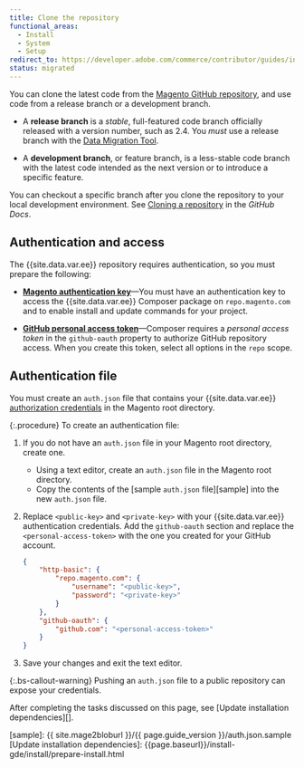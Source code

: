 ```yaml
---
title: Clone the repository
functional_areas:
  - Install
  - System
  - Setup
redirect_to: https://developer.adobe.com/commerce/contributor/guides/install/clone-repository/
status: migrated
---
```


You can clone the latest code from the [Magento GitHub repository][gh-repo], and use code from a release branch or a development branch.

-  A **release branch** is a _stable_, full-featured code branch officially released with a version number, such as 2.4. You _must_ use a release branch with the [Data Migration Tool][].

-  A **development branch**, or feature branch, is a less-stable code branch with the latest code intended as the next version or to introduce a specific feature.

You can checkout a specific branch after you clone the repository to your local development environment. See [Cloning a repository][gh-clone] in the _GitHub Docs_.

## Authentication and access

The {{site.data.var.ee}} repository requires authentication, so you must prepare the following:

-  **[Magento authentication key][]**—You must have an authentication key to access the {{site.data.var.ee}} Composer package on `repo.magento.com` and to enable install and update commands for your project.

-  **[GitHub personal access token][gh-token]**—Composer requires a _personal access token_ in the `github-oauth` property to authorize GitHub repository access. When you create this token, select all options in the `repo` scope.

## Authentication file

You must create an `auth.json` file that contains your {{site.data.var.ee}} [authorization credentials][] in the Magento root directory.

{:.procedure}
To create an authentication file:

1. If you do not have an `auth.json` file in your Magento root directory, create one.

   -  Using a text editor, create an `auth.json` file in the Magento root directory.
   -  Copy the contents of the [sample `auth.json` file][sample] into the new `auth.json` file.

1. Replace `<public-key>` and `<private-key>` with your {{site.data.var.ee}} authentication credentials. Add the `github-oauth` section and replace the `<personal-access-token>` with the one you created for your GitHub account.

   ```json
   {
       "http-basic": {
           "repo.magento.com": {
               "username": "<public-key>",
               "password": "<private-key>"
           }
       },
       "github-oauth": {
           "github.com": "<personal-access-token>"
       }
   }
   ```

1. Save your changes and exit the text editor.

{:.bs-callout-warning}
Pushing an `auth.json` file to a public repository can expose your credentials.

After completing the tasks discussed on this page, see [Update installation dependencies][].

<!-- LINK DEFINITIONS -->
[authorization credentials]: {{page.baseurl}}/install-gde/prereq/connect-auth.html
[Data Migration Tool]: {{page.baseurl}}/migration/bk-migration-guide.html
[gh-clone]: https://help.github.com/articles/cloning-a-repository-from-github/
[gh-repo]: https://github.com/magento/magento2
[gh-token]: https://help.github.com/articles/creating-a-personal-access-token-for-the-command-line/
[Magento authentication key]: {{page.baseurl}}/install-gde/prereq/connect-auth.html
[sample]: {{ site.mage2bloburl }}/{{ page.guide_version }}/auth.json.sample
[Update installation dependencies]: {{page.baseurl}}/install-gde/install/prepare-install.html
